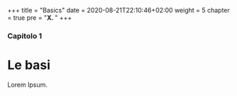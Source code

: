 +++
title = "Basics"
date = 2020-08-21T22:10:46+02:00
weight = 5
chapter = true
pre = "<b>X. </b>"
+++

### Capitolo 1

# Le basi

Lorem Ipsum.